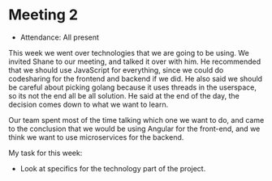# Meeting 2

- Attendance: All present

This week we went over technologies that we are going to be using. We invited Shane to our meeting, and talked it over with him. He recommended that we should use JavaScript for everything, since we could do codesharing for the frontend and backend if we did. He also said we should be careful about picking golang because it uses threads in the userspace, so its not the end all be all solution. He said at the end of the day, the decision comes down to what we want to learn.

Our team spent most of the time talking which one we want to do, and came to the conclusion that we would be using Angular for the front-end, and we think we want to use microservices for the backend.

My task for this week:

- Look at specifics for the technology part of the project.
